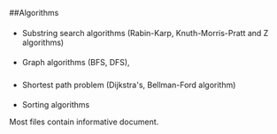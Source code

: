 ##Algorithms 
####
* Substring search algorithms (Rabin-Karp, Knuth-Morris-Pratt and Z algorithms)
####
* Graph algorithms (BFS, DFS),
#####
* Shortest path problem (Dijkstra's, Bellman-Ford algorithm)
####
* Sorting algorithms  

Most files contain informative document.
